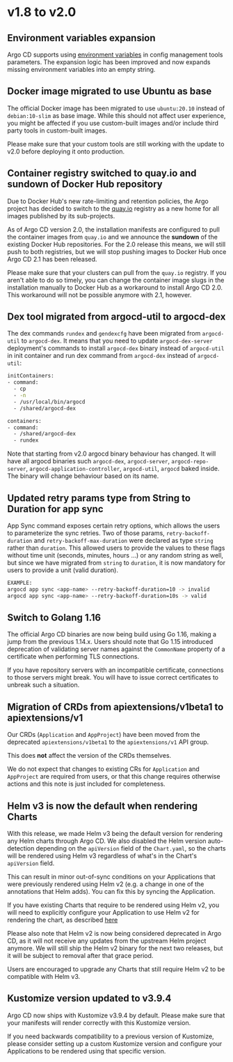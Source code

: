 # v1.8 to v2.0

## Environment variables expansion

Argo CD supports using [environment variables](../../../user-guide/build-environment/) in
config management tools parameters. The expansion logic has been improved and now expands missing environment variables
into an empty string.

## Docker image migrated to use Ubuntu as base

The official Docker image has been migrated to use `ubuntu:20.10` instead of
`debian:10-slim` as base image. While this should not affect user experience,
you might be affected if you use custom-built images and/or include third party
tools in custom-built images.

Please make sure that your custom tools are still working with the update to
v2.0 before deploying it onto production.

## Container registry switched to quay.io and sundown of Docker Hub repository

Due to Docker Hub's new rate-limiting and retention policies, the Argo project
has decided to switch to the
[quay.io](https://quay.io)
registry as a new home for all images published by its sub-projects.

As of Argo CD version 2.0, the installation manifests are configured to pull the
container images from `quay.io` and we announce the **sundown** of the existing
Docker Hub repositories. For the 2.0 release this means, we will still push to
both registries, but we will stop pushing images to Docker Hub once Argo CD 2.1
has been released.

Please make sure that your clusters can pull from the `quay.io` registry.
If you aren't able to do so timely, you can change the container image slugs in
the installation manually to Docker Hub as a workaround to install Argo CD 2.0.
This workaround will not be possible anymore with 2.1, however.

## Dex tool migrated from argocd-util to argocd-dex

The dex commands `rundex` and `gendexcfg` have been migrated from `argocd-util` to `argocd-dex`.
It means that you need to update `argocd-dex-server` deployment's commands to install `argocd-dex` 
binary instead of `argocd-util` in init container and run dex command from `argocd-dex` instead of `argocd-util`:

```bash
initContainers:
- command:
  - cp
  - -n
  - /usr/local/bin/argocd
  - /shared/argocd-dex
```

```bash
containers:
- command:
  - /shared/argocd-dex
  - rundex
```
Note that starting from v2.0 argocd binary behaviour has changed. 
It will have all argocd binaries such `argocd-dex`, `argocd-server`, `argocd-repo-server`, 
`argocd-application-controller`, `argocd-util`, `argocd` baked inside. 
The binary will change behaviour based on its name. 

## Updated retry params type from String to Duration for app sync

App Sync command exposes certain retry options, which allows the users to parameterize the sync retries. 
Two of those params, `retry-backoff-duration` and `retry-backoff-max-duration` were declared as type `string` rather than `duration`. 
This allowed users to provide the values to these flags without time unit (seconds, minutes, hours ...) or any random string as well, 
but since we have migrated from `string` to `duration`, it is now mandatory for users to provide a unit (valid duration).

```bash
EXAMPLE: 
argocd app sync <app-name> --retry-backoff-duration=10 -> invalid
argocd app sync <app-name> --retry-backoff-duration=10s -> valid
```

## Switch to Golang 1.16

The official Argo CD binaries are now being build using Go 1.16, making a jump
from the previous 1.14.x. Users should note that Go 1.15 introduced deprecation
of validating server names against the `CommonName` property of a certificate
when performing TLS connections.

If you have repository servers with an incompatible certificate, connections to
those servers might break. You will have to issue correct certificates to 
unbreak such a situation.

## Migration of CRDs from apiextensions/v1beta1 to apiextensions/v1

Our CRDs (`Application` and `AppProject`) have been moved from the
deprecated `apiextensions/v1beta1` to the `apiextensions/v1` API group.

This does **not** affect the version of the CRDs themselves.

We do not expect that changes to existing CRs for `Application` and `AppProject`
are required from users, or that this change requires otherwise actions and this
note is just included for completeness.

## Helm v3 is now the default when rendering Charts

With this release, we made Helm v3 being the default version for rendering any
Helm charts through Argo CD. We also disabled the Helm version auto-detection
depending on the `apiVersion` field of the `Chart.yaml`, so the charts will
be rendered using Helm v3 regardless of what's in the Chart's `apiVersion`
field.

This can result in minor out-of-sync conditions on your Applications that were
previously rendered using Helm v2 (e.g. a change in one of the annotations that
Helm adds). You can fix this by syncing the Application.

If you have existing Charts that require to be rendered using Helm v2, you will
need to explicitly configure your Application to use Helm v2 for rendering the
chart, as described 
[here](../../user-guide/helm.md#helm-version)

Please also note that Helm v2 is now being considered deprecated in Argo CD, as
it will not receive any updates from the upstream Helm project anymore. We will
still ship the Helm v2 binary for the next two releases, but it will be subject
to removal after that grace period.

Users are encouraged to upgrade any Charts that still require Helm v2 to be
compatible with Helm v3.

## Kustomize version updated to v3.9.4

Argo CD now ships with Kustomize v3.9.4 by default. Please make sure that your
manifests will render correctly with this Kustomize version.

If you need backwards compatibility to a previous version of Kustomize, please
consider setting up a custom Kustomize version and configure your Applications
to be rendered using that specific version.
